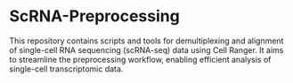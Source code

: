 # ScRNA-Preprocessing
This repository contains scripts and tools for demultiplexing and alignment of single-cell RNA sequencing (scRNA-seq) data using Cell Ranger. It aims to streamline the preprocessing workflow, enabling efficient analysis of single-cell transcriptomic data.
